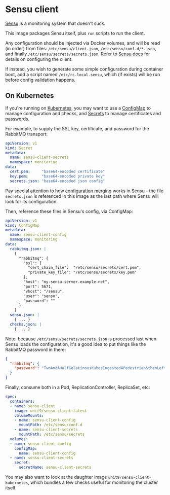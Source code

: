 # Sensu client

[Sensu][] is a monitoring system that doesn't suck.

[Sensu]: https://sensuapp.org/

This image packages Sensu itself, plus `run` scripts to run the
client.

Any configuration should be injected via Docker volumes, and will be
read (in order) from files: `/etc/sensu/client.json`,
`/etc/sensu/conf.d/*.json`, and finally
`/etc/sensu/secrets/secrets.json`. Refer to [Sensu docs][] for details
on configuring the client.

[Sensu docs]: https://sensuapp.org/docs/latest/reference/configuration.html

If instead, you wish to generate some simple configuration during
container boot, add a script named `/etc/rc.local.sensu`, which (if
exists) will be run before config validation happens.

## On Kubernetes

If you're running on [Kubernetes][], you may want to use a
[ConfigMap][] to manage configuration and checks, and [Secrets][] to
manage certificates and passwords.

[Kubernetes]: https://kubernetes.io/
[ConfigMap]: https://kubernetes.io/docs/user-guide/configmap/
[Secrets]: https://kubernetes.io/docs/user-guide/secrets/

For example, to supply the SSL key, certificate, and password for the
RabbitMQ transport:

```yaml
apiVersion: v1
kind: Secret
metadata:
  name: sensu-client-secrets
  namespace: monitoring
data:
  cert.pem:     "base64-encoded certificate"
  key.pem:      "base64-encoded private key"
  secrets.json: "base64-encoded json config"
```

Pay special attention to how [configuration merging][] works in
Sensu - the file `secrets.json` is referenced in this image as the
last path where Sensu will look for its configuration.

[configuration merging]: https://sensuapp.org/docs/latest/reference/configuration.html#configuration-merging

Then, reference these files in Sensu's config, via ConfigMap:

```yaml
apiVersion: v1
kind: ConfigMap
metadata:
  name: sensu-client-config
  namespace: monitoring
data:
  rabbitmq.json: |
    {
      "rabbitmq": {
        "ssl": {
          "cert_chain_file":  "/etc/sensu/secrets/cert.pem",
          "private_key_file": "/etc/sensu/secrets/key.pem"
        },
        "host": "my-sensu-server.example.net",
        "port": 5671,
        "vhost": "/sensu",
        "user": "sensu",
        "password": ""
      }
    }
  sensu.json: |
    { ... }
  checks.json: |
    { ... }
```

Note: because `/etc/sensu/secrets/secrets.json` is processed last
when Sensu loads the configuration, it's a good idea to put things
like the RabbitMQ password in there:

```json
{
  "rabbitmq": {
    "password": "TwoAndAHalfGelatinousKubesIngestedAPedestrian&thenLeft"
  }
}
```

Finally, consume both in a Pod, ReplicationController, ReplicaSet,
etc:

```yaml
spec:
  containers:
  - name: sensu-client
    image: unit9/sensu-client:latest
    volumeMounts:
    - name: sensu-client-config
      mountPath: /etc/sensu/conf.d
    - name: sensu-client-secrets
      mountPath: /etc/sensu/secrets
  volumes:
  - name: sensu-client-config
    configMap:
      name: sensu-client-config
  - name: sensu-client-secrets
    secret:
      secretName: sensu-client-secrets
```

You may also want to look at the daughter image
`unit9/sensu-client-kubernetes`, which bundles a few checks useful for
monitoring the cluster itself.

